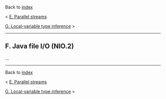 Back to [index](README.md)

&lt; [E. Parallel streams](E-ParallelStreams.md)

[G. Local-variable type inference](G-LocalVariableTypeInference.md) &gt;

---

## F. Java file I/O (NIO.2)

...

---

Back to [index](README.md)

&lt; [E. Parallel streams](E-ParallelStreams.md)

[G. Local-variable type inference](G-LocalVariableTypeInference.md) &gt;
